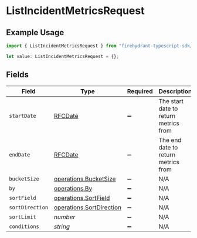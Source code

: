# ListIncidentMetricsRequest

## Example Usage

```typescript
import { ListIncidentMetricsRequest } from "firehydrant-typescript-sdk/models/operations";

let value: ListIncidentMetricsRequest = {};
```

## Fields

| Field                                                                | Type                                                                 | Required                                                             | Description                                                          |
| -------------------------------------------------------------------- | -------------------------------------------------------------------- | -------------------------------------------------------------------- | -------------------------------------------------------------------- |
| `startDate`                                                          | [RFCDate](../../types/rfcdate.md)                                    | :heavy_minus_sign:                                                   | The start date to return metrics from                                |
| `endDate`                                                            | [RFCDate](../../types/rfcdate.md)                                    | :heavy_minus_sign:                                                   | The end date to return metrics from                                  |
| `bucketSize`                                                         | [operations.BucketSize](../../models/operations/bucketsize.md)       | :heavy_minus_sign:                                                   | N/A                                                                  |
| `by`                                                                 | [operations.By](../../models/operations/by.md)                       | :heavy_minus_sign:                                                   | N/A                                                                  |
| `sortField`                                                          | [operations.SortField](../../models/operations/sortfield.md)         | :heavy_minus_sign:                                                   | N/A                                                                  |
| `sortDirection`                                                      | [operations.SortDirection](../../models/operations/sortdirection.md) | :heavy_minus_sign:                                                   | N/A                                                                  |
| `sortLimit`                                                          | *number*                                                             | :heavy_minus_sign:                                                   | N/A                                                                  |
| `conditions`                                                         | *string*                                                             | :heavy_minus_sign:                                                   | N/A                                                                  |